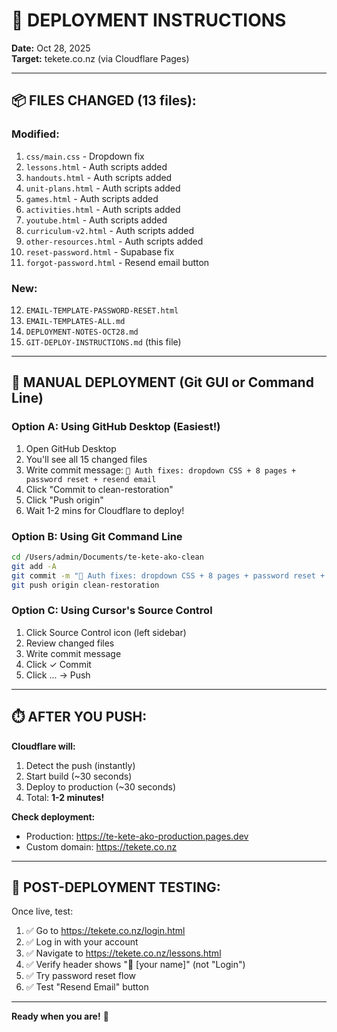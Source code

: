 # 🚀 DEPLOYMENT INSTRUCTIONS

**Date:** Oct 28, 2025  
**Target:** tekete.co.nz (via Cloudflare Pages)

---

## 📦 **FILES CHANGED (13 files):**

### **Modified:**
1. `css/main.css` - Dropdown fix
2. `lessons.html` - Auth scripts added
3. `handouts.html` - Auth scripts added
4. `unit-plans.html` - Auth scripts added
5. `games.html` - Auth scripts added
6. `activities.html` - Auth scripts added
7. `youtube.html` - Auth scripts added
8. `curriculum-v2.html` - Auth scripts added
9. `other-resources.html` - Auth scripts added
10. `reset-password.html` - Supabase fix
11. `forgot-password.html` - Resend email button

### **New:**
12. `EMAIL-TEMPLATE-PASSWORD-RESET.html`
13. `EMAIL-TEMPLATES-ALL.md`
14. `DEPLOYMENT-NOTES-OCT28.md`
15. `GIT-DEPLOY-INSTRUCTIONS.md` (this file)

---

## 🎯 **MANUAL DEPLOYMENT (Git GUI or Command Line)**

### **Option A: Using GitHub Desktop** (Easiest!)
1. Open GitHub Desktop
2. You'll see all 15 changed files
3. Write commit message: `🔐 Auth fixes: dropdown CSS + 8 pages + password reset + resend email`
4. Click "Commit to clean-restoration"
5. Click "Push origin"
6. Wait 1-2 mins for Cloudflare to deploy!

### **Option B: Using Git Command Line**
```bash
cd /Users/admin/Documents/te-kete-ako-clean
git add -A
git commit -m "🔐 Auth fixes: dropdown CSS + 8 pages + password reset + resend email"
git push origin clean-restoration
```

### **Option C: Using Cursor's Source Control**
1. Click Source Control icon (left sidebar)
2. Review changed files
3. Write commit message
4. Click ✓ Commit
5. Click ... → Push

---

## ⏱️ **AFTER YOU PUSH:**

**Cloudflare will:**
1. Detect the push (instantly)
2. Start build (~30 seconds)
3. Deploy to production (~30 seconds)
4. Total: **1-2 minutes!**

**Check deployment:**
- Production: https://te-kete-ako-production.pages.dev
- Custom domain: https://tekete.co.nz

---

## 🧪 **POST-DEPLOYMENT TESTING:**

Once live, test:
1. ✅ Go to https://tekete.co.nz/login.html
2. ✅ Log in with your account
3. ✅ Navigate to https://tekete.co.nz/lessons.html
4. ✅ Verify header shows "👤 [your name]" (not "Login")
5. ✅ Try password reset flow
6. ✅ Test "Resend Email" button

---

**Ready when you are!** 🚀

